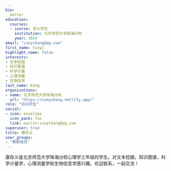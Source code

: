 ```yaml
---
bio: 
  matter.
education:
  courses:
  - course: 学士学位
    institution: 北京师范大学珠海分校
    year: 2024
email: "cunyikang@qq.com"
first_name: Cunyi
highlight_name: false
interests:
- 文本挖掘
- 知识图谱
- 科学计量
- 心理测量
- 生物信息
last_name: Kang
organizations:
- name: 北京师范大学珠海分校
  url: "https://cunyikang.netlify.app/"
role: "访问学生"
social:
- icon: envelope
  icon_pack: fas
  link: mailto:cunyikang@qq.com
superuser: true
title: 康存义
user_groups:
- "离职成员"
---
```


康存义是北京师范大学珠海分校心理学三年级的学生。对文本挖掘，知识图谱，科学计量学，心理测量学和生物信息学感兴趣。欢迎联系，一起交流！
